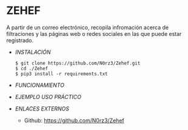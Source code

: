 # **ZEHEF**

A partir de un correo electrónico, recopila infromación acerca de filtraciones y las páginas web o redes sociales en las que puede estar registrado.

- *INSTALACIÓN*

      $ git clone https://github.com/N0rz3/Zehef.git
      $ cd ./Zehef
      $ pip3 install -r requirements.txt

- *FUNCIONAMIENTO*




- *EJEMPLO USO PRÁCTICO*



- *ENLACES EXTERNOS*

  - Github: https://github.com/N0rz3/Zehef
